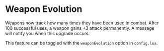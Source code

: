 Weapon Evolution
================

Weapons now track how many times they have been used in combat.
After 100 successful uses, a weapon gains +3 attack permanently.
A message will notify you when this upgrade occurs.

This feature can be toggled with the `weaponEvolution` option in
`config.lua`.
